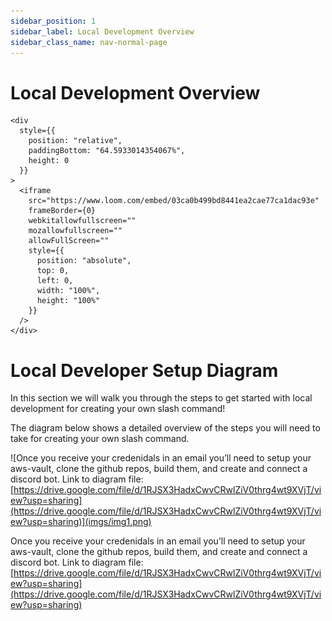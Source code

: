 ```yaml
---
sidebar_position: 1
sidebar_label: Local Development Overview
sidebar_class_name: nav-normal-page
---
```


# Local Development Overview

```mdx-code-block
<div
  style={{
    position: "relative",
    paddingBottom: "64.5933014354067%",
    height: 0
  }}
>
  <iframe
    src="https://www.loom.com/embed/03ca0b499bd8441ea2cae77ca1dac93e"
    frameBorder={0}
    webkitallowfullscreen=""
    mozallowfullscreen=""
    allowFullScreen=""
    style={{
      position: "absolute",
      top: 0,
      left: 0,
      width: "100%",
      height: "100%"
    }}
  />
</div>
```

# Local Developer Setup Diagram

In this section we will walk you through the steps to get started with local development for creating your own slash command!

The diagram below shows a detailed overview of the steps you will need to take for creating your own slash command.

![Once you receive your credenidals in an email you’ll need to setup your aws-vault, clone the github repos, build them, and create and connect a discord bot.  Link to diagram file: [https://drive.google.com/file/d/1RJSX3HadxCwvCRwlZiV0thrg4wt9XVjT/view?usp=sharing](https://drive.google.com/file/d/1RJSX3HadxCwvCRwlZiV0thrg4wt9XVjT/view?usp=sharing)](imgs/img1.png)

Once you receive your credenidals in an email you’ll need to setup your aws-vault, clone the github repos, build them, and create and connect a discord bot.  Link to diagram file: [https://drive.google.com/file/d/1RJSX3HadxCwvCRwlZiV0thrg4wt9XVjT/view?usp=sharing](https://drive.google.com/file/d/1RJSX3HadxCwvCRwlZiV0thrg4wt9XVjT/view?usp=sharing)
